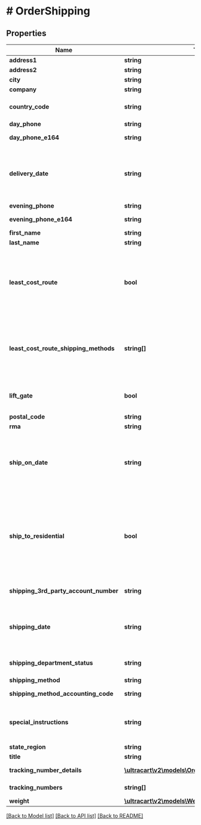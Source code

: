 # # OrderShipping

## Properties

Name | Type | Description | Notes
------------ | ------------- | ------------- | -------------
**address1** | **string** | Address line 1 | [optional]
**address2** | **string** | Address line 2 | [optional]
**city** | **string** | City | [optional]
**company** | **string** | Company | [optional]
**country_code** | **string** | ISO-3166 two letter country code | [optional]
**day_phone** | **string** | Day time phone | [optional]
**day_phone_e164** | **string** | Day time phone (E164 format) | [optional]
**delivery_date** | **string** | Date the customer is requesting delivery on.  Typically used for perishable product delivery. | [optional]
**evening_phone** | **string** | Evening phone | [optional]
**evening_phone_e164** | **string** | Evening phone (E164 format) | [optional]
**first_name** | **string** | First name | [optional]
**last_name** | **string** | Last name | [optional]
**least_cost_route** | **bool** | If true, instructs UltraCart to apply the cheapest shipping method to this order.  Used only for channel partner order inserts. | [optional]
**least_cost_route_shipping_methods** | **string[]** | List of shipping methods to consider if least_code_route is true. Used only for channel parter order inserts. | [optional]
**lift_gate** | **bool** | Lift gate requested (LTL shipping methods only) | [optional]
**postal_code** | **string** | Postal code | [optional]
**rma** | **string** | RMA number | [optional]
**ship_on_date** | **string** | Date the customer is requesting that the order ship on.  Typically used for perishable product delivery. | [optional]
**ship_to_residential** | **bool** | True if the shipping address is residential.  Effects the methods that are available to the customer as well as the price of the shipping method. | [optional]
**shipping_3rd_party_account_number** | **string** | Shipping 3rd party account number | [optional]
**shipping_date** | **string** | Date/time the order shipped on.  This date is set once the first shipment is sent to the customer. | [optional]
**shipping_department_status** | **string** | Shipping department status | [optional]
**shipping_method** | **string** | Shipping method | [optional]
**shipping_method_accounting_code** | **string** | Shipping method accounting code | [optional]
**special_instructions** | **string** | Special instructions from the customer regarding shipping | [optional]
**state_region** | **string** | State | [optional]
**title** | **string** | Title | [optional]
**tracking_number_details** | [**\ultracart\v2\models\OrderTrackingNumberDetails[]**](OrderTrackingNumberDetails.md) | Tracking number details | [optional]
**tracking_numbers** | **string[]** | Tracking numbers | [optional]
**weight** | [**\ultracart\v2\models\Weight**](Weight.md) |  | [optional]

[[Back to Model list]](../../README.md#models) [[Back to API list]](../../README.md#endpoints) [[Back to README]](../../README.md)
